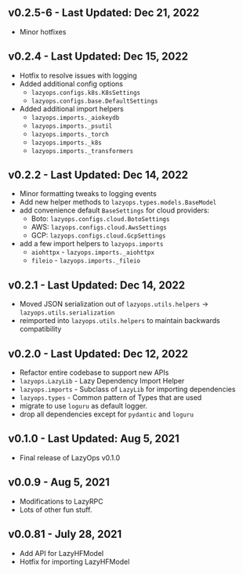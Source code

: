 ## v0.2.5-6 - Last Updated: Dec 21, 2022
- Minor hotfixes

## v0.2.4 - Last Updated: Dec 15, 2022
- Hotfix to resolve issues with logging
- Added additional config options
  - `lazyops.configs.k8s.K8sSettings`
  - `lazyops.configs.base.DefaultSettings`
- Added additional import helpers
  - `lazyops.imports._aiokeydb`
  - `lazyops.imports._psutil`
  - `lazyops.imports._torch`
  - `lazyops.imports._k8s`
  - `lazyops.imports._transformers`


## v0.2.2 - Last Updated: Dec 14, 2022
- Minor formatting tweaks to logging events
- Add new helper methods to `lazyops.types.models.BaseModel`
- add convenience default `BaseSettings` for cloud providers:
    - Boto: `lazyops.configs.cloud.BotoSettings`
    - AWS: `lazyops.configs.cloud.AwsSettings`
    - GCP: `lazyops.configs.cloud.GcpSettings`
- add a few import helpers to `lazyops.imports`
    - `aiohttpx` - `lazyops.imports._aiohttpx` 
    - `fileio` - `lazyops.imports._fileio`


## v0.2.1 - Last Updated: Dec 14, 2022
- Moved JSON serialization out of `lazyops.utils.helpers` -> `lazyops.utils.serialization`
 - reimported into `lazyops.utils.helpers` to maintain backwards compatibility


## v0.2.0 - Last Updated: Dec 12, 2022
- Refactor entire codebase to support new APIs
- `lazyops.LazyLib` - Lazy Dependency Import Helper
- `lazyops.imports` - Subclass of `LazyLib` for importing dependencies
- `lazyops.types` - Common pattern of Types that are used
- migrate to use `loguru` as default logger.
- drop all dependencies except for `pydantic` and `loguru`


## v0.1.0 - Last Updated: Aug 5, 2021
- Final release of LazyOps v0.1.0


## v0.0.9 - Aug 5, 2021
- Modifications to LazyRPC
- Lots of other fun stuff.

## v0.0.81 - July 28, 2021

- Add API for LazyHFModel
- Hotfix for importing LazyHFModel